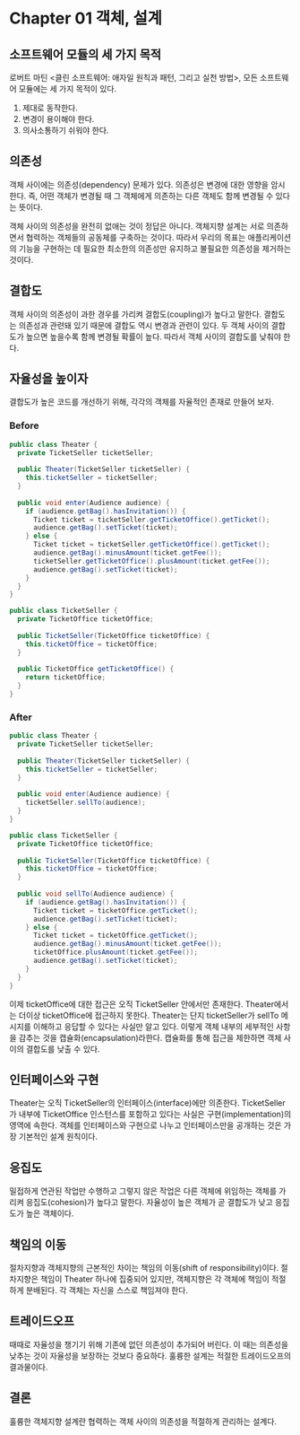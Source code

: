 # Chapter 01 객체, 설계

## 소프트웨어 모듈의 세 가지 목적
로버트 마틴 <클린 소프트웨어: 애자일 원칙과 패턴, 그리고 실천 방법>, 모든 소프트웨어 모듈에는 세 가지 목적이 있다.
1. 제대로 동작한다.
2. 변경이 용이해야 한다.
3. 의사소통하기 쉬워야 한다.

## 의존성
객체 사이에는 의존성(dependency) 문제가 있다. 의존성은 변경에 대한 영향을 암시한다. 즉, 어떤 객체가 변경될 때 그 객체에게 의존하는 다른 객체도 함께 변경될 수 있다는 뜻이다.  

객체 사이의 의존성을 완전히 없애는 것이 정답은 아니다. 객체지향 설계는 서로 의존하면서 협력하는 객체들의 공동체를 구축하는 것이다. 따라서 우리의 목표는 애플리케이션의 기능을 구현하는 데 필요한 최소한의 의존성만 유지하고 불필요한 의존성을 제거하는 것이다.  

## 결합도
객체 사이의 의존성이 과한 경우를 가리켜 결합도(coupling)가 높다고 말한다. 결합도는 의존성과 관련돼 있기 때문에 결합도 역시 변경과 관련이 있다. 두 객체 사이의 결합도가 높으면 높을수록 함께 변경될 확률이 높다. 따라서 객체 사이의 결합도를 낮춰야 한다.  

## 자율성을 높이자
결합도가 높은 코드를 개선하기 위해, 각각의 객체를 자율적인 존재로 만들어 보자.

### Before
```java
public class Theater {
  private TicketSeller ticketSeller;
  
  public Theater(TicketSeller ticketSeller) {
    this.ticketSeller = ticketSeller;
  }
  
  public void enter(Audience audience) {
    if (audience.getBag().hasInvitation()) {
      Ticket ticket = ticketSeller.getTicketOffice().getTicket();
      audience.getBag().setTicket(ticket);
    } else {
      Ticket ticket = ticketSeller.getTicketOffice().getTicket();
      audience.getBag().minusAmount(ticket.getFee());
      ticketSeller.getTicketOffice().plusAmount(ticket.getFee());
      audience.getBag().setTicket(ticket);
    }
  }
}
```   

```java
public class TicketSeller {
  private TicketOffice ticketOffice;
  
  public TicketSeller(TicketOffice ticketOffice) {
    this.ticketOffice = ticketOffice;
  }
  
  public TicketOffice getTicketOffice() {
    return ticketOffice;
  }
}
```

### After
```java
public class Theater {
  private TicketSeller ticketSeller;
  
  public Theater(TicketSeller ticketSeller) {
    this.ticketSeller = ticketSeller;
  }
  
  public void enter(Audience audience) {
    ticketSeller.sellTo(audience);
  }
}
```   

```java
public class TicketSeller {
  private TicketOffice ticketOffice;
  
  public TicketSeller(TicketOffice ticketOffice) {
    this.ticketOffice = ticketOffice;
  }
  
  public void sellTo(Audience audience) {
    if (audience.getBag().hasInvitation()) {
      Ticket ticket = ticketOffice.getTicket();
      audience.getBag().setTicket(ticket);
    } else {
      Ticket ticket = ticketOffice.getTicket();
      audience.getBag().minusAmount(ticket.getFee());
      ticketOffice.plusAmount(ticket.getFee());
      audience.getBag().setTicket(ticket);
    }
  }
}
```

이제 ticketOffice에 대한 접근은 오직 TicketSeller 안에서만 존재한다. Theater에서는 더이상 ticketOffice에 접근하지 못한다. Theater는 단지 ticketSeller가 sellTo 메시지를 이해하고 응답할 수 있다는 사실만 알고 있다. 이렇게 객체 내부의 세부적인 사항을 감추는 것을 캡슐화(encapsulation)라한다. 캡슐화를 통해 접근을 제한하면 객체 사이의 결합도를 낮출 수 있다.  

## 인터페이스와 구현
Theater는 오직 TicketSeller의 인터페이스(interface)에만 의존한다. TicketSeller가 내부에 TicketOffice 인스턴스를 포함하고 있다는 사실은 구현(implementation)의 영역에 속한다. 객체를 인터페이스와 구현으로 나누고 인터페이스만을 공개하는 것은 가장 기본적인 설계 원칙이다.  

## 응집도
밀접하게 연관된 작업만 수행하고 그렇지 않은 작업은 다른 객체에 위임하는 객체를 가리켜 응집도(cohesion)가 높다고 말한다. 자율성이 높은 객체가 곧 결합도가 낮고 응집도가 높은 객체이다.

## 책임의 이동
절차지향과 객체지향의 근본적인 차이는 책임의 이동(shift of responsibility)이다. 절차지향은 책임이 Theater 하나에 집중되어 있지만, 객체지향은 각 객체에 책임이 적절하게 분배된다. 각 객체는 자신을 스스로 책임져야 한다. 

## 트레이드오프
때때로 자율성을 챙기기 위해 기존에 없던 의존성이 추가되어 버린다. 이 때는 의존성을 낮추는 것이 자율성을 보장하는 것보다 중요하다. 훌륭한 설계는 적절한 트레이드오프의 결과물이다.  

## 결론
훌륭한 객체지향 설계란 협력하는 객체 사이의 의존성을 적절하게 관리하는 설계다.



